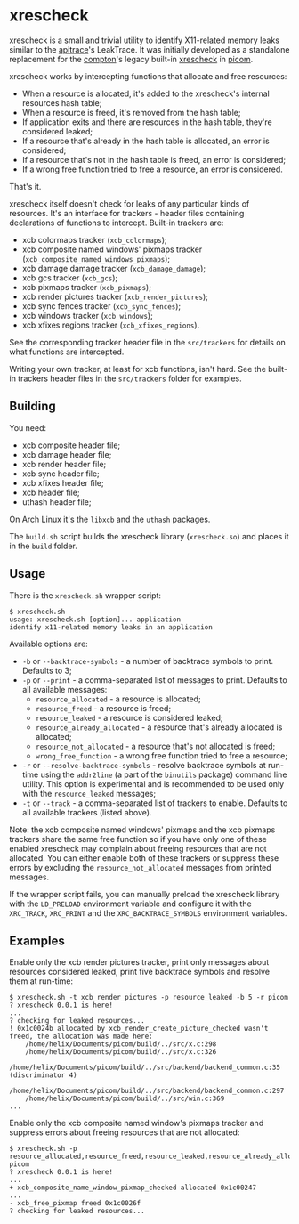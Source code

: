 # xrescheck
xrescheck is a small and trivial utility to identify X11-related memory leaks similar to the [apitrace](https://apitrace.github.io)'s LeakTrace. It was initially developed as a standalone replacement for the [compton](https://github.com/chjj/compton)'s legacy built-in [xrescheck](https://github.com/yshui/picom/blob/d5163f0a50406609375c0fccfea5a9e5277fc934/src/xrescheck.c) in [picom](https://github.com/yshui/picom).

xrescheck works by intercepting functions that allocate and free resources:
* When a resource is allocated, it's added to the xrescheck's internal resources hash table;
* When a resource is freed, it's removed from the hash table;
* If application exits and there are resources in the hash table, they're considered leaked;
* If a resource that's already in the hash table is allocated, an error is considered;
* If a resource that's not in the hash table is freed, an error is considered;
* If a wrong free function tried to free a resource, an error is considered.

That's it.

xrescheck itself doesn't check for leaks of any particular kinds of resources. It's an interface for trackers - header files containing declarations of functions to intercept. Built-in trackers are:
* xcb colormaps tracker (`xcb_colormaps`);
* xcb composite named windows' pixmaps tracker (`xcb_composite_named_windows_pixmaps`);
* xcb damage damage tracker (`xcb_damage_damage`);
* xcb gcs tracker (`xcb_gcs`);
* xcb pixmaps tracker (`xcb_pixmaps`);
* xcb render pictures tracker (`xcb_render_pictures`);
* xcb sync fences tracker (`xcb_sync_fences`);
* xcb windows tracker (`xcb_windows`);
* xcb xfixes regions tracker (`xcb_xfixes_regions`).

See the corresponding tracker header file in the `src/trackers` for details on what functions are intercepted.

Writing your own tracker, at least for xcb functions, isn't hard. See the built-in trackers header files in the `src/trackers` folder for examples.

## Building
You need:
* xcb composite header file;
* xcb damage header file;
* xcb render header file;
* xcb sync header file;
* xcb xfixes header file;
* xcb header file;
* uthash header file;

On Arch Linux it's the `libxcb` and the `uthash` packages.

The `build.sh` script builds the xrescheck library (`xrescheck.so`) and places it in the `build` folder.

## Usage
There is the `xrescheck.sh` wrapper script:
```
$ xrescheck.sh 
usage: xrescheck.sh [option]... application
identify x11-related memory leaks in an application
```

Available options are:
* `-b` or `--backtrace-symbols` - a number of backtrace symbols to print. Defaults to 3;
* `-p` or `--print` - a comma-separated list of messages to print. Defaults to all available messages:
	* `resource_allocated` - a resource is allocated;
	* `resource_freed` - a resource is freed;
	* `resource_leaked` - a resource is considered leaked;
	* `resource_already_allocated` - a resource that's already allocated is allocated;
	* `resource_not_allocated` - a resource that's not allocated is freed;
	* `wrong_free_function` - a wrong free function tried to free a resource;
* `-r` or `--resolve-backtrace-symbols` - resolve backtrace symbols at run-time using the `addr2line` (a part of the `binutils` package) command line utility. This option is experimental and is recommended to be used only with the `resource_leaked` messages;
* `-t` or `--track` - a comma-separated list of trackers to enable. Defaults to all available trackers (listed above).

Note: the xcb composite named windows' pixmaps and the xcb pixmaps trackers share the same free function so if you have only one of these enabled xrescheck may complain about freeing resources that are not allocated. You can either enable both of these trackers or suppress these errors by excluding the `resource_not_allocated` messages from printed messages.

If the wrapper script fails, you can manually preload the xrescheck library with the `LD_PRELOAD` environment variable and configure it with the `XRC_TRACK`, `XRC_PRINT` and the `XRC_BACKTRACE_SYMBOLS` environment variables.

## Examples
Enable only the xcb render pictures tracker, print only messages about resources considered leaked, print five backtrace symbols and resolve them at run-time:
```
$ xrescheck.sh -t xcb_render_pictures -p resource_leaked -b 5 -r picom
? xrescheck 0.0.1 is here!
...
? checking for leaked resources...
! 0x1c0024b allocated by xcb_render_create_picture_checked wasn't freed, the allocation was made here:
	/home/helix/Documents/picom/build/../src/x.c:298
	/home/helix/Documents/picom/build/../src/x.c:326
	/home/helix/Documents/picom/build/../src/backend/backend_common.c:35 (discriminator 4)
	/home/helix/Documents/picom/build/../src/backend/backend_common.c:297
	/home/helix/Documents/picom/build/../src/win.c:369
...
```

Enable only the xcb composite named window's pixmaps tracker and suppress errors about freeing resources that are not allocated:
```
$ xrescheck.sh -p resource_allocated,resource_freed,resource_leaked,resource_already_allocated picom
? xrescheck 0.0.1 is here!
...
+ xcb_composite_name_window_pixmap_checked allocated 0x1c00247
...
- xcb_free_pixmap freed 0x1c0026f
? checking for leaked resources...
```
